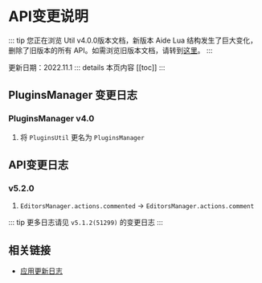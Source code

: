 # API变更说明

::: tip
您正在浏览 Util v4.0.0版本文档，新版本 Aide Lua 结构发生了巨大变化，删除了旧版本的所有 API。如需浏览旧版本文档，请转到[这里](old/apichanges.md)。
:::

更新日期：2022.11.1
::: details 本页内容
[[toc]]
:::

## PluginsManager 变更日志

### PluginsManager v4.0

1. 将 `PluginsUtil` 更名为 `PluginsManager`

## API变更日志

### v5.2.0

1. `EditorsManager.actions.commented` -> `EditorsManager.actions.comment`

::: tip
更多日志请见 `v5.1.2(51299)` 的变更日志
:::

## 相关链接

* [应用更新日志](https://gitee.com/AideLua/AideLua/blob/master/README.md)
